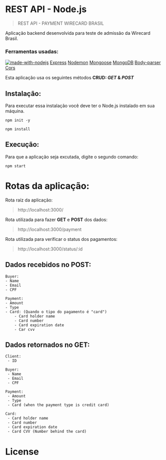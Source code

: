 # REST API - Node.js

> REST API - PAYMENT WIRECARD BRASIL

Aplicação backend desenvolvida para teste de admissão da Wirecard Brasil. 


### Ferramentas usadas:
[![made-with-nodejs](https://img.shields.io/badge/Made%20with-Node-1f425f.svg)](https://nodejs.org/en/)
[Express](https://www.npmjs.com/package/express)
[Nodemon](https://www.npmjs.com/package/nodemon)
[Mongoose](https://www.npmjs.com/package/mongoose)
[MongoDB](https://www.mongodb.com/)
[Body-parser](https://www.npmjs.com/package/body-parser)
[Cors](https://www.npmjs.com/package/cors)

Esta aplicação usa os seguintes métodos **CRUD: *GET* & *POST*** 

## Instalação:

Para executar essa instalação você deve ter o Node.js instalado em sua máquina.

```
npm init -y

npm install
```

## Execução:

Para que a aplicação seja excutada, digite o segundo comando:

```
npm start
```


# Rotas da aplicação:

Rota raíz da aplicação:
> http://localhost:3000/

Rota utilizada para fazer **GET** e **POST** dos dados:
> http://localhost:3000/payment

Rota utilizada para verificar o status dos pagamentos:
> http://localhost:3000/status/:id

## Dados recebidos no POST:

```
Buyer:
- Name
- Email
- CPF

Payment:
- Amount
- Type
- Card: (Quando o tipo do pagamento é "card") 
    - Card holder name
    - Card number
    - Card expiration date
    - Car cvv
```

## Dados retornados no GET:

```
Client:
 - ID

Buyer:
 - Name
 - Email
 - CPF

Payment:
 - Amount
 - Type
 - Card (when the payment type is credit card)

Card:
 - Card holder name
 - Card number
 - Card expiration date
 - Card CVV (Number behind the card)

```

# License